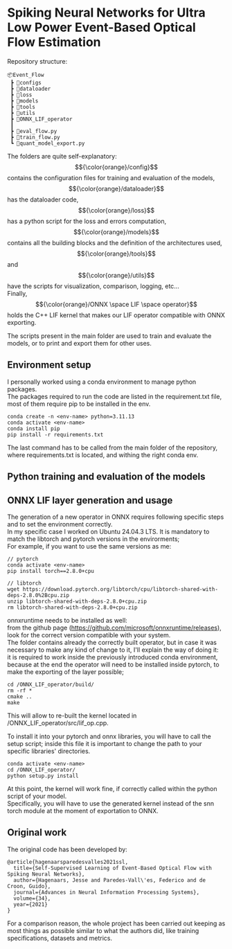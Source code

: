 # Spiking Neural Networks for Ultra Low Power Event-Based Optical Flow Estimation

Repository structure:

```
📦Event_Flow
 ┣ 📂configs
 ┣ 📂dataloader
 ┣ 📂loss
 ┣ 📂models
 ┣ 📂tools
 ┣ 📂utils
 ┣ 📂ONNX_LIF_operator
 ┃ 
 ┣ 📜eval_flow.py
 ┣ 📜train_flow.py
 ┗ 📜quant_model_export.py
```
The folders are quite self-explanatory: \
$${\color{orange}/config}$$ contains the configuration files for training and evaluation of the models, \
$${\color{orange}/dataloader}$$ has the dataloader code, \
$${\color{orange}/loss}$$ has a python script for the loss and errors computation, \
$${\color{orange}/models}$$ contains all the building blocks and the definition of the architectures used, \
$${\color{orange}/tools}$$ and $${\color{orange}/utils}$$ have the scripts for visualization, comparison, logging, etc... \
Finally, $${\color{orange}/ONNX \space LIF \space operator}$$ holds the C++ LIF kernel that makes our LIF operator compatible with ONNX exporting.

The scripts present in the main folder are used to train and evaluate the models, or to print and export them for other uses. 


## Environment setup
I personally worked using a conda environment to manage python packages. \
The packages required to run the code are listed in the requirement.txt file, most of them require pip to be installed in the env. 

```
conda create -n <env-name> python=3.11.13
conda activate <env-name>
conda install pip
pip install -r requirements.txt
```

The last command has to be called from the main folder of the repository, where requirements.txt is located, and withing the right conda env. 



## Python training and evaluation of the models



## ONNX LIF layer generation and usage
The generation of a new operator in ONNX requires following specific steps and to set the environment correctly. \
In my specific case I worked on Ubuntu 24.04.3 LTS. It is mandatory to match the libtorch and pytorch versions in the envirorments; \
For example, if you want to use the same versions as me:
```
// pytorch
conda activate <env-name>
pip install torch==2.8.0+cpu

// libtorch
wget https://download.pytorch.org/libtorch/cpu/libtorch-shared-with-deps-2.8.0%2Bcpu.zip
unzip libtorch-shared-with-deps-2.8.0+cpu.zip
rm libtorch-shared-with-deps-2.8.0+cpu.zip
```
onnxruntime needs to be installed as well: \
from the github page (https://github.com/microsoft/onnxruntime/releases), look for the correct version compatible with your system. \
The folder contains already the correctly built operator, but in case it was necessary to make any kind of change to it, I'll explain the way of doing it: \
it is required to work inside the previously introduced conda environment, because at the end the operator will need to be installed inside pytorch, to make the exporting of the layer possible; 
```
cd /ONNX_LIF_operator/build/
rm -rf *
cmake ..
make
```
This will allow to re-built the kernel located in /ONNX_LIF_operator/src/lif_op.cpp. 

To install it into your pytorch and onnx libraries, you will have to call the setup script; inside this file it is important to change the path to your specific libraries' directories.
```
conda activate <env-name>
cd /ONNX_LIF_operator/
python setup.py install
```
At this point, the kernel will work fine, if correctly called within the python script of your model. \
Specifically, you will have to use the generated kernel instead of the snn torch module at the moment of exportation to ONNX.

## Original work

The original code has been developed by:

```
@article{hagenaarsparedesvalles2021ssl,
  title={Self-Supervised Learning of Event-Based Optical Flow with Spiking Neural Networks},
  author={Hagenaars, Jesse and Paredes-Vall\'es, Federico and de Croon, Guido},
  journal={Advances in Neural Information Processing Systems},
  volume={34},
  year={2021}
}
```

For a comparison reason, the whole project has been carried out keeping as most things as possible similar to what the authors did, like training specifications, datasets and metrics.
